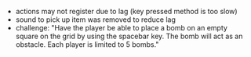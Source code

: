 - actions may not register due to lag (key pressed method is too slow)
- sound to pick up item was removed to reduce lag
- challenge: "Have the player be able to place a bomb on an empty square on the grid by using the spacebar key.  The bomb will act as an obstacle.  Each player is limited to 5 bombs."